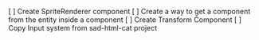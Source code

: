 [ ] Create SpriteRenderer component
[ ] Create a way to get a component from the entity inside a component
[ ] Create Transform Component
[ ] Copy Input system from sad-html-cat project
